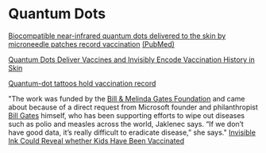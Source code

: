 <div class="menu-data" data-parent="#pages/blog/cv19/index"/>

# Quantum Dots

[Biocompatible near-infrared quantum dots delivered to the skin by microneedle patches record vaccination](https://stm.sciencemag.org/content/11/523/eaay7162)
[(PubMed)](https://pubmed.ncbi.nlm.nih.gov/31852802/)

[Quantum Dots Deliver Vaccines and Invisibly Encode Vaccination History in Skin](https://www.genengnews.com/topics/drug-discovery/quantum-dots-deliver-vaccines-and-invisibly-encode-vaccination-history-in-skin/)

[Quantum-dot tattoos hold vaccination record](https://news.rice.edu/2019/12/18/quantum-dot-tattoos-hold-vaccination-record/)

"The work was funded by the 
[Bill & Melinda Gates Foundation](#pages/blog/cv19/bilmel)
and came about because of a direct request from Microsoft founder and 
philanthropist [Bill Gates](#pages/blog/cv19/people/bill-gates)
himself, who has been supporting efforts to wipe out diseases such as polio 
and measles across the world, Jaklenec says. “If we don’t have good data, it’s 
really difficult to eradicate disease,” she says."
[Invisible Ink Could Reveal whether Kids Have Been Vaccinated](https://www.scientificamerican.com/article/invisible-ink-could-reveal-whether-kids-have-been-vaccinated/)



